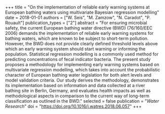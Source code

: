 +++
title = "On the implementation of reliable early warning systems at European bathing waters using multivariate Bayesian regression modelling"
date = 2018-01-01
authors = ["W. Seis", "M. Zamzow", "N. Caradot", "P. Rouault"]
publication_types = ["2"]
abstract = "For ensuring microbial safety, the current European bathing water directive (BWD) (76/160/EEC 2006) demands the implementation of reliable early warning systems for bathing waters, which are known to be subject to short-term pollution. However, the BWD does not provide clearly defined threshold levels above which an early warning system should start warning or informing the population. Statistical regression modelling is a commonly used method for predicting concentrations of fecal indicator bacteria. The present study proposes a methodology for implementing early warning systems based on multivariate regression modelling, which takes into account the probabilistic character of European bathing water legislation for both alert levels and model validation criteria. Our study derives the methodology, demonstrates its implementation based on information and data collected at a river bathing site in Berlin, Germany, and evaluates health impacts as well as methodological aspects in comparison to the current way of long-term classification as outlined in the BWD."
selected = false
publication = "*Water Research*"
doi = "https://doi.org/10.1016/j.watres.2018.06.057"
+++

